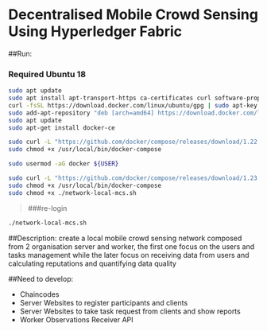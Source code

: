 # Decentralised Mobile Crowd Sensing Using Hyperledger Fabric

##Run: 
### Required Ubuntu 18

```bash
sudo apt update
sudo apt install apt-transport-https ca-certificates curl software-properties-common
curl -fsSL https://download.docker.com/linux/ubuntu/gpg | sudo apt-key add -
sudo add-apt-repository "deb [arch=amd64] https://download.docker.com/linux/ubuntu bionic stable"
sudo apt update
sudo apt-get install docker-ce

sudo curl -L "https://github.com/docker/compose/releases/download/1.22.0/docker-compose-$(uname -s)-$(uname -m)" -o /usr/local/bin/docker-compose
sudo chmod +x /usr/local/bin/docker-compose

sudo usermod -aG docker ${USER}

sudo curl -L "https://github.com/docker/compose/releases/download/1.23.1/docker-compose-$(uname -s)-$(uname -m)" -o /usr/local/bin/docker-compose
sudo chmod +x /usr/local/bin/docker-compose
sudo chmod +x ./network-local-mcs.sh
```

>###re-login

```bash
./network-local-mcs.sh
```


##Description: 
create a local mobile crowd sensing network composed from 2 organisation server and worker, the first one focus on the users and tasks management while the later focus on receiving data from users and calculating reputations and quantifying data quality

##Need to develop:
 - Chaincodes
 - Server Websites to register participants and clients
 - Server Websites to take task request from clients and show reports
 - Worker Observations Receiver API
